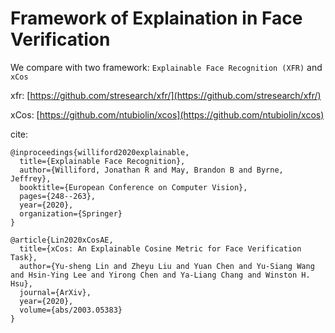 # Framework of Explaination in Face Verification

We compare with two framework: `Explainable Face Recognition (XFR)` and `xCos`

xfr: [https://github.com/stresearch/xfr/](https://github.com/stresearch/xfr/)

xCos: [https://github.com/ntubiolin/xcos](https://github.com/ntubiolin/xcos)

cite:

```
@inproceedings{williford2020explainable,
  title={Explainable Face Recognition},
  author={Williford, Jonathan R and May, Brandon B and Byrne, Jeffrey},
  booktitle={European Conference on Computer Vision},
  pages={248--263},
  year={2020},
  organization={Springer}
}
```

```
@article{Lin2020xCosAE,
  title={xCos: An Explainable Cosine Metric for Face Verification Task},
  author={Yu-sheng Lin and Zheyu Liu and Yuan Chen and Yu-Siang Wang and Hsin-Ying Lee and Yirong Chen and Ya-Liang Chang and Winston H. Hsu},
  journal={ArXiv},
  year={2020},
  volume={abs/2003.05383}
}
```